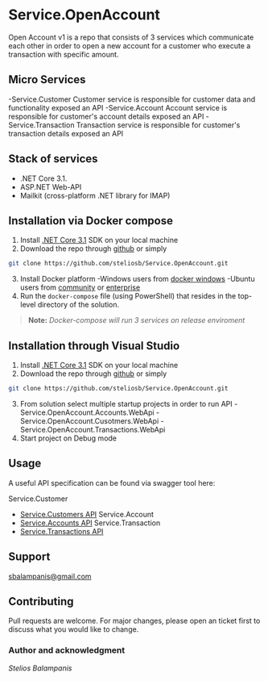 # Service.OpenAccount

Open Account v1 is a repo that consists of 3 services which communicate each other in order to open a new account for a customer who execute a transaction with specific amount.

## Micro Services
-Service.Customer
Customer service is responsible for customer data and functionality exposed an API
-Service.Account
Account service is responsible for customer's account details exposed an API
-Service.Transaction
Transaction service is responsible for customer's transaction details exposed an API

## Stack of services
- .NET Core 3.1.
- ASP.NET Web-API
- Mailkit (cross-platform .NET library for IMAP)

## Installation via Docker compose

 1. Install [.NET Core 3.1](https://dotnet.microsoft.com/download/dotnet-core/3.1) SDK on your local machine
 2. Download the repo through [github](https://github.com/steliosb/Service.OpenAccount) or simply
```bash
git clone https://github.com/steliosb/Service.OpenAccount.git
```
 3. Install Docker platform
 -Windows users from [docker windows](https://www.docker.com/products/docker-desktop)
 -Ubuntu users from [community](https://docs.docker.com/install/linux/docker-ce/ubuntu/) or [enterprise](https://docs.docker.com/ee/docker-ee/ubuntu/)
 4. Run the `docker-compose` file (using PowerShell) that resides in the top-level directory of the solution.

> **Note:** *Docker-compose will run 3 services on release enviroment*

## Installation through Visual Studio
1. Install [.NET Core 3.1](https://dotnet.microsoft.com/download/dotnet-core/3.1) SDK on your local machine
2. Download the repo through [github](https://github.com/steliosb/Service.OpenAccount) or simply
```bash
git clone https://github.com/steliosb/Service.OpenAccount.git
```
 3. From solution select multiple startup projects in order to run API
 -Service.OpenAccount.Accounts.WebApi
 -Service.OpenAccount.Cusotmers.WebApi
 -Service.OpenAccount.Transactions.WebApi
 4. Start project on Debug mode
 
## Usage
A useful API specification can be found via swagger tool here:

Service.Customer
 - [Service.Customers API](http://localhost:5004/swagger)
 Service.Account
 - [Service.Accounts API](http://localhost:5002/swagger)
 Service.Transaction
 - [Service.Transactions API](http://localhost:5000/swagger)

## Support
sbalampanis@gmail.com

## Contributing
Pull requests are welcome. For major changes, please open an ticket first to discuss what you would like to change.

### Author and acknowledgment
*Stelios Balampanis*
